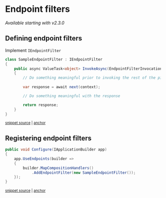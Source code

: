 # Endpoint filters

_Available starting with v2.3.0_

## Defining endpoint filters

Implement `IEndpointFilter`

<!-- snippet: sample-endpoint-filter -->
<a id='snippet-sample-endpoint-filter'></a>
```cs
class SampleEndpointFilter : IEndpointFilter
{
    public async ValueTask<object> InvokeAsync(EndpointFilterInvocationContext context, EndpointFilterDelegate next)
    {
        // Do something meaningful prior to invoking the rest of the pipeline
        
        var response = await next(context);

        // Do something meaningful with the response

        return response;
    }
}
```
<sup><a href='/src/Snippets/EndpointFilters/SampleEndpointFilter.cs#L6-L20' title='Snippet source file'>snippet source</a> | <a href='#snippet-sample-endpoint-filter' title='Start of snippet'>anchor</a></sup>
<!-- endSnippet -->

## Registering endpoint filters

<!-- snippet: sample-endpoint-filter-registration -->
<a id='snippet-sample-endpoint-filter-registration'></a>
```cs
public void Configure(IApplicationBuilder app)
{
    app.UseEndpoints(builder =>
    {
        builder.MapCompositionHandlers()
            .AddEndpointFilter(new SampleEndpointFilter());
    });
}
```
<sup><a href='/src/Snippets/EndpointFilters/Startup.cs#L9-L18' title='Snippet source file'>snippet source</a> | <a href='#snippet-sample-endpoint-filter-registration' title='Start of snippet'>anchor</a></sup>
<!-- endSnippet -->
